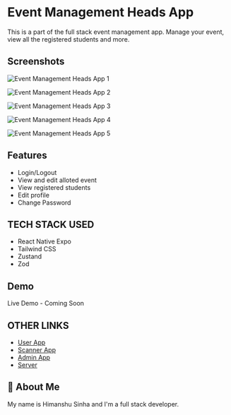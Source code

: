 # Event Management Heads App

This is a part of the full stack event management app. Manage your event, view all the registered students and more.

## Screenshots

![Event Management Heads App 1](https://github.com/HimanshuS1nha/Event-Management-Heads-App/assets/97872929/ee686b77-8c42-41bf-8cdd-2bea0df96100)

![Event Management Heads App 2](https://github.com/HimanshuS1nha/Event-Management-Heads-App/assets/97872929/53903546-a836-4b93-9e72-5305a57db3de)

![Event Management Heads App 3](https://github.com/HimanshuS1nha/Event-Management-Heads-App/assets/97872929/872a4e90-d8a3-4ab7-adf2-558c7dbb27c9)

![Event Management Heads App 4](https://github.com/HimanshuS1nha/Event-Management-Heads-App/assets/97872929/bf821759-d32a-456e-80cf-ee3257a850f3)

![Event Management Heads App 5](https://github.com/HimanshuS1nha/Event-Management-Heads-App/assets/97872929/6e38495b-01cc-4246-803e-21d15423bdd4)

## Features

- Login/Logout
- View and edit alloted event
- View registered students
- Edit profile
- Change Password

## TECH STACK USED

- React Native Expo
- Tailwind CSS
- Zustand
- Zod

## Demo

Live Demo - Coming Soon

## OTHER LINKS

- [User App](https://github.com/HimanshuS1nha/Event-Management-User-App)
- [Scanner App](https://github.com/HimanshuS1nha/Event-Management-Scanner-App)
- [Admin App](https://github.com/HimanshuS1nha/Event-Management-Admin-App)
- [Server](https://github.com/HimanshuS1nha/Event-Management-Server)

## 🚀 About Me

My name is Himanshu Sinha and I'm a full stack developer.
